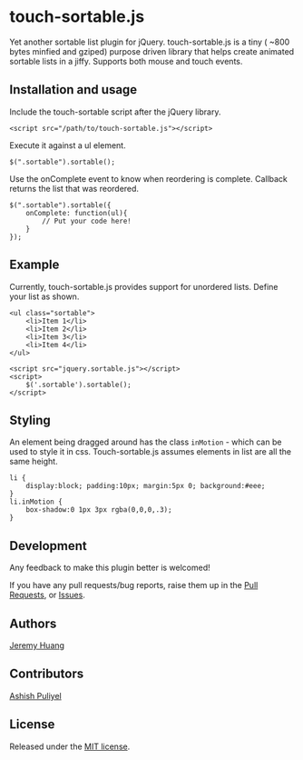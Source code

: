 touch-sortable.js
=================
Yet another sortable list plugin for jQuery. touch-sortable.js is a tiny ( ~800 bytes minfied and gziped) purpose driven library that helps create animated sortable lists in a jiffy. Supports both mouse and touch events.

## Installation and usage

Include the touch-sortable script after the jQuery library.

    <script src="/path/to/touch-sortable.js"></script>

Execute it against a ul element.

    $(".sortable").sortable();
    
Use the onComplete event to know when reordering is complete. Callback returns the list that was reordered.

    $(".sortable").sortable({
    	onComplete: function(ul){
    		// Put your code here!
    	}
    });


## Example

Currently, touch-sortable.js provides support for unordered lists. Define your list as shown.

	<ul class="sortable">
		<li>Item 1</li>
		<li>Item 2</li>
		<li>Item 3</li>
		<li>Item 4</li>
	</ul>
	
	<script src="jquery.sortable.js"></script>
	<script>
	    $('.sortable').sortable();
	</script>

## Styling

An element being dragged around has the class `inMotion` - which can be used to style it in css. Touch-sortable.js assumes elements in list are all the same height.

    li {
    	display:block; padding:10px; margin:5px 0; background:#eee;
    }
	li.inMotion {
		box-shadow:0 1px 3px rgba(0,0,0,.3);
	}
	
## Development

Any feedback to make this plugin better is welcomed! 

If you have any pull requests/bug reports, raise them up in the [Pull Requests](https://github.com/docubuzz/touch-sortable.js/pulls), or [Issues](https://github.com/docubuzz/touch-sortable.js/issues).

## Authors
[Jeremy Huang](https://github.com/jieyanhuang)

## Contributors
[Ashish Puliyel](https://github.com/ashishpuliyel)


## License
Released under the [MIT license](http://www.opensource.org/licenses/MIT).
